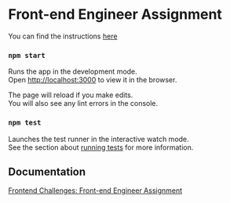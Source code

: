 # Front-end Engineer Assignment

You can find the instructions [here](INSTRUCTIONS.md)

### `npm start`

Runs the app in the development mode.<br />
Open [http://localhost:3000](http://localhost:3000) to view it in the browser.

The page will reload if you make edits.<br />
You will also see any lint errors in the console.

### `npm test`

Launches the test runner in the interactive watch mode.<br />
See the section about [running tests](https://facebook.github.io/create-react-app/docs/running-tests) for more information.

## Documentation

[Frontend Challenges: Front-end Engineer Assignment](https://www.iamtk.co/series/frontend-challenges/findhotel-frontend-challenge)
